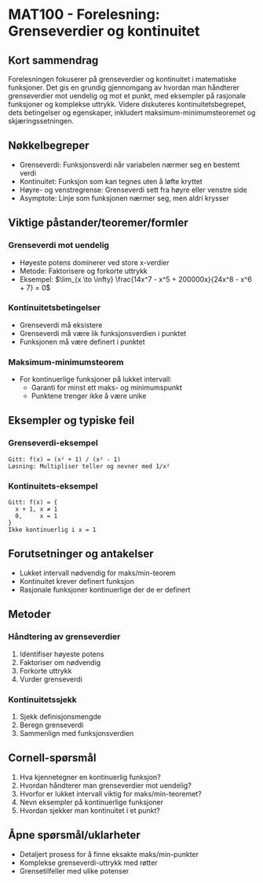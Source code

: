 # MAT100 - Forelesning: Grenseverdier og kontinuitet

## Kort sammendrag
Forelesningen fokuserer på grenseverdier og kontinuitet i matematiske funksjoner. Det gis en grundig gjennomgang av hvordan man håndterer grenseverdier mot uendelig og mot et punkt, med eksempler på rasjonale funksjoner og komplekse uttrykk. Videre diskuteres kontinuitetsbegrepet, dets betingelser og egenskaper, inkludert maksimum-minimumsteoremet og skjæringssetningen.

## Nøkkelbegreper
- Grenseverdi: Funksjonsverdi når variabelen nærmer seg en bestemt verdi
- Kontinuitet: Funksjon som kan tegnes uten å løfte kryttet
- Høyre- og venstregrense: Grenseverdi sett fra høyre eller venstre side
- Asymptote: Linje som funksjonen nærmer seg, men aldri krysser

## Viktige påstander/teoremer/formler

### Grenseverdi mot uendelig
- Høyeste potens dominerer ved store x-verdier
- Metode: Faktorisere og forkorte uttrykk
- Eksempel: $\lim_{x \to \infty} \frac{14x^7 - x^5 + 200000x}{24x^8 - x^6 + 7} = 0$

### Kontinuitetsbetingelser
- Grenseverdi må eksistere
- Grenseverdi må være lik funksjonsverdien i punktet
- Funksjonen må være definert i punktet

### Maksimum-minimumsteorem
- For kontinuerlige funksjoner på lukket intervall:
  - Garanti for minst ett maks- og minimumspunkt
  - Punktene trenger ikke å være unike

## Eksempler og typiske feil

### Grenseverdi-eksempel
```
Gitt: f(x) = (x² + 1) / (x² - 1)
Løsning: Multipliser teller og nevner med 1/x²
```

### Kontinuitets-eksempel
```
Gitt: f(x) = {
  x + 1, x ≠ 1
  0,     x = 1
}
Ikke kontinuerlig i x = 1
```

## Forutsetninger og antakelser
- Lukket intervall nødvendig for maks/min-teorem
- Kontinuitet krever definert funksjon
- Rasjonale funksjoner kontinuerlige der de er definert

## Metoder

### Håndtering av grenseverdier
1. Identifiser høyeste potens
2. Faktoriser om nødvendig
3. Forkorte uttrykk
4. Vurder grenseverdi

### Kontinuitetssjekk
1. Sjekk definisjonsmengde
2. Beregn grenseverdi
3. Sammenlign med funksjonsverdien

## Cornell-spørsmål
1. Hva kjennetegner en kontinuerlig funksjon?
2. Hvordan håndterer man grenseverdier mot uendelig?
3. Hvorfor er lukket intervall viktig for maks/min-teoremet?
4. Nevn eksempler på kontinuerlige funksjoner
5. Hvordan sjekker man kontinuitet i et punkt?

## Åpne spørsmål/uklarheter
- Detaljert prosess for å finne eksakte maks/min-punkter
- Komplekse grenseverdi-uttrykk med røtter
- Grensetilfeller med ulike potenser